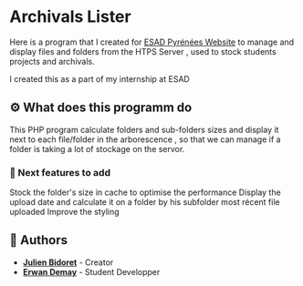 # Archivals Lister

Here is a program that I created for [ESAD Pyrénées Website](https://ateliers.esad-pyrenees.fr/web/archives/) to manage and display files and folders from the HTPS Server , used to stock students projects and archivals.

I created this as a part of my internship at ESAD 

## ⚙️ What does this programm do 
This PHP  program calculate folders and sub-folders sizes and display it next to each file/folder in the arborescence , so that we can manage if a folder is taking a lot of stockage on the servor.


### 🚀 Next features to add

Stock the folder's size in cache to optimise the performance
Display the upload date and calculate it on a folder by his subfolder most récent file uploaded
Improve the styling 


## 👥 Authors

- **[Julien Bidoret](https://github.com/jbidoret)** - Creator 
- **[Erwan Demay](https://github.com/ErwanDemay)** - Student Developper 
